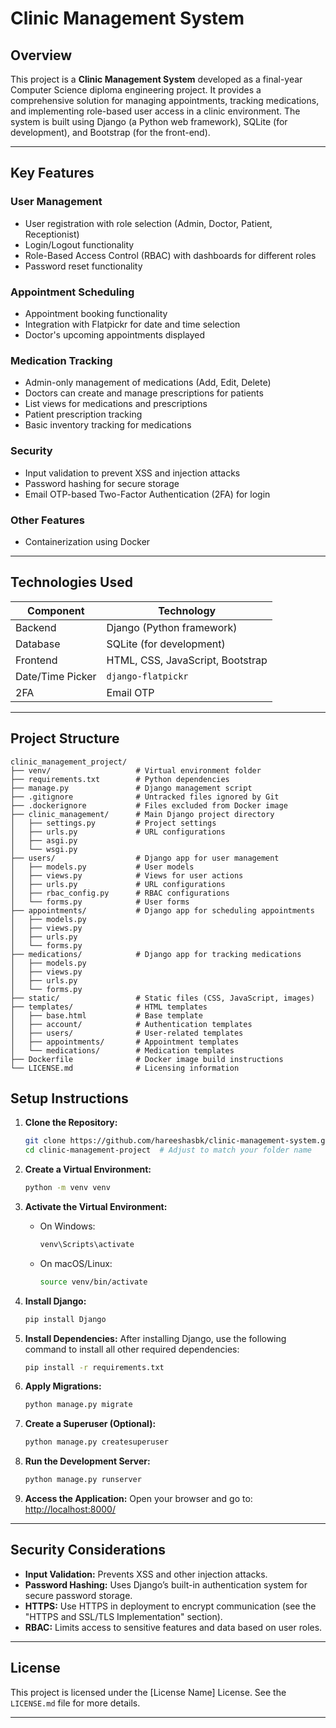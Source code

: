 # Clinic Management System

## Overview

This project is a **Clinic Management System** developed as a final-year Computer Science diploma engineering project. It provides a comprehensive solution for managing appointments, tracking medications, and implementing role-based user access in a clinic environment. The system is built using Django (a Python web framework), SQLite (for development), and Bootstrap (for the front-end).

---

## Key Features

### User Management
- User registration with role selection (Admin, Doctor, Patient, Receptionist)
- Login/Logout functionality
- Role-Based Access Control (RBAC) with dashboards for different roles
- Password reset functionality

### Appointment Scheduling
- Appointment booking functionality
- Integration with Flatpickr for date and time selection
- Doctor's upcoming appointments displayed

### Medication Tracking
- Admin-only management of medications (Add, Edit, Delete)
- Doctors can create and manage prescriptions for patients
- List views for medications and prescriptions
- Patient prescription tracking
- Basic inventory tracking for medications

### Security
- Input validation to prevent XSS and injection attacks
- Password hashing for secure storage
- Email OTP-based Two-Factor Authentication (2FA) for login

### Other Features
- Containerization using Docker

---

## Technologies Used

| **Component**        | **Technology**           |
|-----------------------|--------------------------|
| Backend              | Django (Python framework)|
| Database             | SQLite (for development) |
| Frontend             | HTML, CSS, JavaScript, Bootstrap |
| Date/Time Picker     | `django-flatpickr`       |
| 2FA                  | Email OTP                |

---

## Project Structure

```
clinic_management_project/
├── venv/                   # Virtual environment folder
├── requirements.txt        # Python dependencies
├── manage.py               # Django management script
├── .gitignore              # Untracked files ignored by Git
├── .dockerignore           # Files excluded from Docker image
├── clinic_management/      # Main Django project directory
│   ├── settings.py         # Project settings
│   ├── urls.py             # URL configurations
│   ├── asgi.py
│   └── wsgi.py
├── users/                  # Django app for user management
│   ├── models.py           # User models
│   ├── views.py            # Views for user actions
│   ├── urls.py             # URL configurations
│   ├── rbac_config.py      # RBAC configurations
│   └── forms.py            # User forms
├── appointments/           # Django app for scheduling appointments
│   ├── models.py
│   ├── views.py
│   ├── urls.py
│   └── forms.py
├── medications/            # Django app for tracking medications
│   ├── models.py
│   ├── views.py
│   ├── urls.py
│   └── forms.py
├── static/                 # Static files (CSS, JavaScript, images)
├── templates/              # HTML templates
│   ├── base.html           # Base template
│   ├── account/            # Authentication templates
│   ├── users/              # User-related templates
│   ├── appointments/       # Appointment templates
│   └── medications/        # Medication templates
├── Dockerfile              # Docker image build instructions
└── LICENSE.md              # Licensing information
```


## Setup Instructions

1. **Clone the Repository:**
   ```bash
   git clone https://github.com/hareeshasbk/clinic-management-system.git
   cd clinic-management-project  # Adjust to match your folder name
   ```

2. **Create a Virtual Environment:**
   ```bash
   python -m venv venv
   ```

3. **Activate the Virtual Environment:**
   - On Windows:
     ```bash
     venv\Scripts\activate
     ```
   - On macOS/Linux:
     ```bash
     source venv/bin/activate
     ```

4. **Install Django:**
   ```bash
   pip install Django
   ```

5. **Install Dependencies:**
   After installing Django, use the following command to install all other required dependencies:
   ```bash
   pip install -r requirements.txt
   ```

6. **Apply Migrations:**
   ```bash
   python manage.py migrate
   ```

7. **Create a Superuser (Optional):**
   ```bash
   python manage.py createsuperuser
   ```

8. **Run the Development Server:**
   ```bash
   python manage.py runserver
   ```

9. **Access the Application:**
   Open your browser and go to: [http://localhost:8000/](http://localhost:8000/)

---

## Security Considerations

- **Input Validation:** Prevents XSS and other injection attacks.
- **Password Hashing:** Uses Django’s built-in authentication system for secure password storage.
- **HTTPS:** Use HTTPS in deployment to encrypt communication (see the "HTTPS and SSL/TLS Implementation" section).
- **RBAC:** Limits access to sensitive features and data based on user roles.

---

## License

This project is licensed under the [License Name] License. See the `LICENSE.md` file for more details.

---
